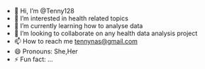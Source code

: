 - 👋 Hi, I’m @Tenny128
- 👀 I’m interested in health related topics
- 🌱 I’m currently learning how to analyse data
- 💞️ I’m looking to collaborate on any health data analysis project
- 📫 How to reach me tennynas@gmail.com
- 😄 Pronouns: She,Her
- ⚡ Fun fact: ...

<!---
Tenny128/Tenny128 is a ✨ special ✨ repository because its `README.md` (this file) appears on your GitHub profile.
You can click the Preview link to take a look at your changes.
--->
